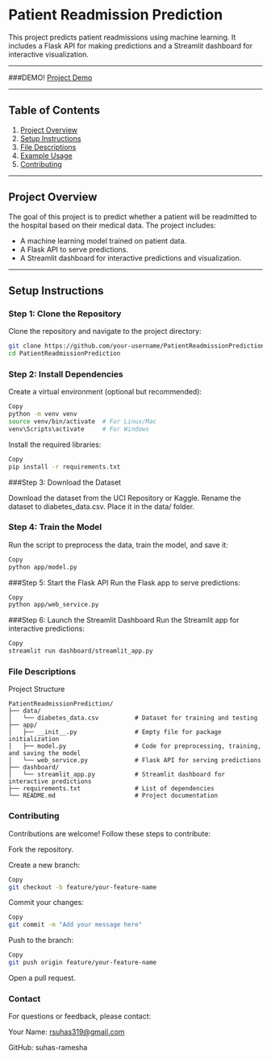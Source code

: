 # Patient Readmission Prediction

This project predicts patient readmissions using machine learning. It includes a Flask API for making predictions and a Streamlit dashboard for interactive visualization.

---

###DEMO!
[Project Demo](https://drive.google.com/file/d/1qOcx3TUMCSoNjuZgciaSU2Ia1SyNsTxN/view?usp=sharing)

---

## Table of Contents
1. [Project Overview](#project-overview)
2. [Setup Instructions](#setup-instructions)
3. [File Descriptions](#file-descriptions)
4. [Example Usage](#example-usage)
5. [Contributing](#contributing)

---

## Project Overview

The goal of this project is to predict whether a patient will be readmitted to the hospital based on their medical data. The project includes:
- A machine learning model trained on patient data.
- A Flask API to serve predictions.
- A Streamlit dashboard for interactive predictions and visualization.

---

## Setup Instructions

### Step 1: Clone the Repository
Clone the repository and navigate to the project directory:
```bash
git clone https://github.com/your-username/PatientReadmissionPrediction.git
cd PatientReadmissionPrediction
```
### Step 2: Install Dependencies
Create a virtual environment (optional but recommended):

```bash
Copy
python -m venv venv
source venv/bin/activate  # For Linux/Mac
venv\Scripts\activate     # For Windows
```
Install the required libraries:
```bash
Copy
pip install -r requirements.txt
```
###Step 3: Download the Dataset

Download the dataset from the UCI Repository or Kaggle.
Rename the dataset to diabetes_data.csv.
Place it in the data/ folder.

### Step 4: Train the Model
Run the script to preprocess the data, train the model, and save it:

```bash
Copy
python app/model.py
```
###Step 5: Start the Flask API
Run the Flask app to serve predictions:

```bash
Copy
python app/web_service.py
```
###Step 6: Launch the Streamlit Dashboard
Run the Streamlit app for interactive predictions:

```bash
Copy
streamlit run dashboard/streamlit_app.py
```
### File Descriptions
Project Structure
```Copy
PatientReadmissionPrediction/
├── data/
│   └── diabetes_data.csv          # Dataset for training and testing
├── app/
│   ├── __init__.py                # Empty file for package initialization
│   ├── model.py                   # Code for preprocessing, training, and saving the model
│   └── web_service.py             # Flask API for serving predictions
├── dashboard/
│   └── streamlit_app.py           # Streamlit dashboard for interactive predictions
├── requirements.txt               # List of dependencies
└── README.md                      # Project documentation
```
### Contributing
Contributions are welcome! Follow these steps to contribute:

Fork the repository.

Create a new branch:

```bash
Copy
git checkout -b feature/your-feature-name
```
Commit your changes:
```bash
Copy
git commit -m "Add your message here"
```
Push to the branch:

```bash
Copy
git push origin feature/your-feature-name
```
Open a pull request.
### Contact
For questions or feedback, please contact:

Your Name: rsuhas319@gmail.com

GitHub: suhas-ramesha

